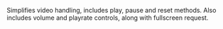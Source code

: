Simplifies video handling, includes play, pause and reset methods. Also includes volume and playrate controls, along with fullscreen request.